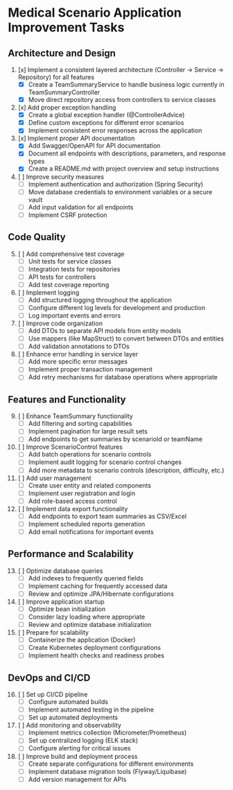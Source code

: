 # Medical Scenario Application Improvement Tasks

## Architecture and Design

1. [x] Implement a consistent layered architecture (Controller -> Service -> Repository) for all features
   - [x] Create a TeamSummaryService to handle business logic currently in TeamSummaryController
   - [x] Move direct repository access from controllers to service classes

2. [x] Add proper exception handling
   - [x] Create a global exception handler (@ControllerAdvice)
   - [x] Define custom exceptions for different error scenarios
   - [x] Implement consistent error responses across the application

3. [x] Implement proper API documentation
   - [x] Add Swagger/OpenAPI for API documentation
   - [x] Document all endpoints with descriptions, parameters, and response types
   - [x] Create a README.md with project overview and setup instructions

4. [ ] Improve security measures
   - [ ] Implement authentication and authorization (Spring Security)
   - [ ] Move database credentials to environment variables or a secure vault
   - [ ] Add input validation for all endpoints
   - [ ] Implement CSRF protection

## Code Quality

5. [ ] Add comprehensive test coverage
   - [ ] Unit tests for service classes
   - [ ] Integration tests for repositories
   - [ ] API tests for controllers
   - [ ] Add test coverage reporting

6. [ ] Implement logging
   - [ ] Add structured logging throughout the application
   - [ ] Configure different log levels for development and production
   - [ ] Log important events and errors

7. [ ] Improve code organization
   - [ ] Add DTOs to separate API models from entity models
   - [ ] Use mappers (like MapStruct) to convert between DTOs and entities
   - [ ] Add validation annotations to DTOs

8. [ ] Enhance error handling in service layer
   - [ ] Add more specific error messages
   - [ ] Implement proper transaction management
   - [ ] Add retry mechanisms for database operations where appropriate

## Features and Functionality

9. [ ] Enhance TeamSummary functionality
   - [ ] Add filtering and sorting capabilities
   - [ ] Implement pagination for large result sets
   - [ ] Add endpoints to get summaries by scenarioId or teamName

10. [ ] Improve ScenarioControl features
    - [ ] Add batch operations for scenario controls
    - [ ] Implement audit logging for scenario control changes
    - [ ] Add more metadata to scenario controls (description, difficulty, etc.)

11. [ ] Add user management
    - [ ] Create user entity and related components
    - [ ] Implement user registration and login
    - [ ] Add role-based access control

12. [ ] Implement data export functionality
    - [ ] Add endpoints to export team summaries as CSV/Excel
    - [ ] Implement scheduled reports generation
    - [ ] Add email notifications for important events

## Performance and Scalability

13. [ ] Optimize database queries
    - [ ] Add indexes to frequently queried fields
    - [ ] Implement caching for frequently accessed data
    - [ ] Review and optimize JPA/Hibernate configurations

14. [ ] Improve application startup
    - [ ] Optimize bean initialization
    - [ ] Consider lazy loading where appropriate
    - [ ] Review and optimize database initialization

15. [ ] Prepare for scalability
    - [ ] Containerize the application (Docker)
    - [ ] Create Kubernetes deployment configurations
    - [ ] Implement health checks and readiness probes

## DevOps and CI/CD

16. [ ] Set up CI/CD pipeline
    - [ ] Configure automated builds
    - [ ] Implement automated testing in the pipeline
    - [ ] Set up automated deployments

17. [ ] Add monitoring and observability
    - [ ] Implement metrics collection (Micrometer/Prometheus)
    - [ ] Set up centralized logging (ELK stack)
    - [ ] Configure alerting for critical issues

18. [ ] Improve build and deployment process
    - [ ] Create separate configurations for different environments
    - [ ] Implement database migration tools (Flyway/Liquibase)
    - [ ] Add version management for APIs
